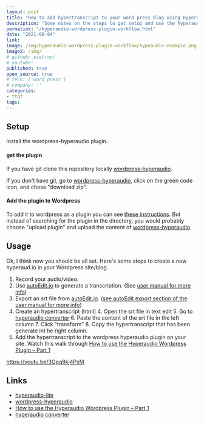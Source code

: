 ```yaml
---
layout: post
title: "How to add hypertranscript to your word press blog using Hyperaud.io - draft"
description: "Some notes on the steps to get setup and use the hyperaudio wordpress plugin on your wordpress blog/site."
permalink: "/hyperaudio-wordpress-plugin-workflow.html"
date: "2021-08-04"
link: 
image: /img/hyperaudio-wordpress-plugin-workflow/hypeaudio-example.png #wordpress-hyperaudio.png
image2: /img/
# github: pietrop/
# youtube: 
published: true
open_source: true
# tech: ['word press']
# company: ''
categories:
- ttqf
tags:
---
```







## Setup

Install the wordpress-hyperaudio plugin.

#### get the plugin

If you have git clone this repository locally [wordpress-hyperaudio](https://github.com/hyperaudio/wordpress-hyperaudio).

If you don't have git, go to [wordpress-hyperaudio](https://github.com/hyperaudio/wordpress-hyperaudio), click on the green code icon, and chose "download zip".

#### Add the plugin to Wordpress 

To add it to wordpress as a plugin you can see [these instructions](https://www.wpbeginner.com/beginners-guide/step-by-step-guide-to-install-a-wordpress-plugin-for-beginners/). But instead of searching for the plugin in the directory, you would probably choose "upload plugin" and upload the content of [wordpress-hyperaudio](https://github.com/hyperaudio/wordpress-hyperaudio).


## Usage
Ok, I think now you should be all set. Here's some steps to create a new hyperaud.io in your Wordpress site/blog.

1. Record your audio/video.
2. Use [autoEdit.io](https://www.autoedit.io/) to generate a transcription. (See [user manual for more info](https://autoedit.gitbook.io/autoedit-3-user-manual))
3. Export an srt file from [autoEdit.io](https://www.autoedit.io/). ([see autoEdit export section of the user manual for more info](https://autoedit.gitbook.io/autoedit-3-user-manual/transcriptions/export))
5. Create an hypertranscript (html)
	4. Open the srt file in text edit
	5. Go to [hyperaudio converter](https://hyperaud.io/converter/)
	6. Paste the content of the srt file in the left column 
	7. Click "transform"
	8. Copy the hypertranscript that has been generate int he right column.
6. Add the hypertranscript to the wordpress hyperaudio plugin on your site. Watch this walk through [How to use the Hyperaudio Wordpress Plugin – Part 1](https://youtu.be/3Qpq8kj4PxM)

https://youtu.be/3Qpq8kj4PxM


## Links

- [hyperaudio-lite](https://github.com/hyperaudio/hyperaudio-lite)
- [wordpress-hyperaudio](https://github.com/hyperaudio/wordpress-hyperaudio)
- [How to use the Hyperaudio Wordpress Plugin – Part 1](https://youtu.be/3Qpq8kj4PxM_)
- [hyperaudio converter](https://hyperaud.io/converter/)
